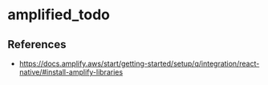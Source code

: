# amplified_todo

## References
- https://docs.amplify.aws/start/getting-started/setup/q/integration/react-native/#install-amplify-libraries